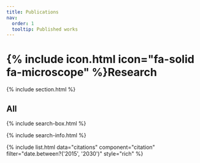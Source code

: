 ```yaml
---
title: Publications
nav:
  order: 1
  tooltip: Published works
---
```


# {% include icon.html icon="fa-solid fa-microscope" %}Research


{% include section.html %}


## All

{% include search-box.html %}

{% include search-info.html %}

{%
  include list.html
  data="citations"
  component="citation"
  filter="date.between?('2015', '2030')"
  style="rich"
%}